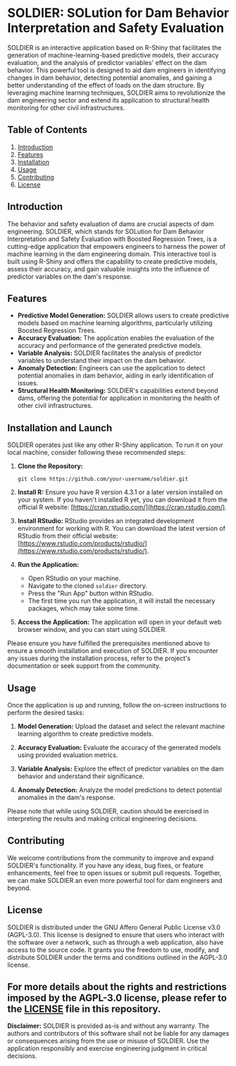 # SOLDIER: SOLution for Dam Behavior Interpretation and Safety Evaluation

SOLDIER is an interactive application based on R-Shiny that facilitates the generation of machine-learning-based predictive models, their accuracy evaluation, and the analysis of predictor variables' effect on the dam behavior. This powerful tool is designed to aid dam engineers in identifying changes in dam behavior, detecting potential anomalies, and gaining a better understanding of the effect of loads on the dam structure. By leveraging machine learning techniques, SOLDIER aims to revolutionize the dam engineering sector and extend its application to structural health monitoring for other civil infrastructures.

## Table of Contents
<!-- Add a table of contents if the README is lengthy -->

1. [Introduction](#introduction)
2. [Features](#features)
3. [Installation](#installation)
4. [Usage](#usage)
5. [Contributing](#contributing)
6. [License](#license)

## Introduction

The behavior and safety evaluation of dams are crucial aspects of dam engineering. SOLDIER, which stands for SOLution for Dam Behavior Interpretation and Safety Evaluation with Boosted Regression Trees, is a cutting-edge application that empowers engineers to harness the power of machine learning in the dam engineering domain. This interactive tool is built using R-Shiny and offers the capability to create predictive models, assess their accuracy, and gain valuable insights into the influence of predictor variables on the dam's response.

## Features

- **Predictive Model Generation:** SOLDIER allows users to create predictive models based on machine learning algorithms, particularly utilizing Boosted Regression Trees.
- **Accuracy Evaluation:** The application enables the evaluation of the accuracy and performance of the generated predictive models.
- **Variable Analysis:** SOLDIER facilitates the analysis of predictor variables to understand their impact on the dam behavior.
- **Anomaly Detection:** Engineers can use the application to detect potential anomalies in dam behavior, aiding in early identification of issues.
- **Structural Health Monitoring:** SOLDIER's capabilities extend beyond dams, offering the potential for application in monitoring the health of other civil infrastructures.

## Installation and Launch

SOLDIER operates just like any other R-Shiny application. To run it on your local machine, consider following these recommended steps:

1. **Clone the Repository:**
   ```
   git clone https://github.com/your-username/soldier.git
   ```

2. **Install R:**
   Ensure you have R version 4.3.1 or a later version installed on your system. If you haven't installed R yet, you can download it from the official R website: [https://cran.rstudio.com/](https://cran.rstudio.com/).

3. **Install RStudio:**
   RStudio provides an integrated development environment for working with R. You can download the latest version of RStudio from their official website: [https://www.rstudio.com/products/rstudio/](https://www.rstudio.com/products/rstudio/).

4. **Run the Application:**
   - Open RStudio on your machine.
   - Navigate to the cloned `soldier` directory.
   - Press the "Run App" button within RStudio.
   - The first time you run the application, it will install the necessary packages, which may take some time.

5. **Access the Application:**
   The application will open in your default web browser window, and you can start using SOLDIER.

Please ensure you have fulfilled the prerequisites mentioned above to ensure a smooth installation and execution of SOLDIER. If you encounter any issues during the installation process, refer to the project's documentation or seek support from the community.

## Usage

Once the application is up and running, follow the on-screen instructions to perform the desired tasks:

1. **Model Generation:** Upload the dataset and select the relevant machine learning algorithm to create predictive models.

2. **Accuracy Evaluation:** Evaluate the accuracy of the generated models using provided evaluation metrics.

3. **Variable Analysis:** Explore the effect of predictor variables on the dam behavior and understand their significance.

4. **Anomaly Detection:** Analyze the model predictions to detect potential anomalies in the dam's response.

Please note that while using SOLDIER, caution should be exercised in interpreting the results and making critical engineering decisions.

## Contributing

We welcome contributions from the community to improve and expand SOLDIER's functionality. If you have any ideas, bug fixes, or feature enhancements, feel free to open issues or submit pull requests. Together, we can make SOLDIER an even more powerful tool for dam engineers and beyond.

## License

SOLDIER is distributed under the GNU Affero General Public License v3.0 (AGPL-3.0). This license is designed to ensure that users who interact with the software over a network, such as through a web application, also have access to the source code. It grants you the freedom to use, modify, and distribute SOLDIER under the terms and conditions outlined in the AGPL-3.0 license.

For more details about the rights and restrictions imposed by the AGPL-3.0 license, please refer to the [LICENSE](https://github.com/cimnemadrid/SOLDIER/blob/main/LICENSE) file in this repository.
---

**Disclaimer:** SOLDIER is provided as-is and without any warranty. The authors and contributors of this software shall not be liable for any damages or consequences arising from the use or misuse of SOLDIER. Use the application responsibly and exercise engineering judgment in critical decisions.
